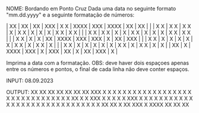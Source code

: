 NOME: Bordando em Ponto Cruz
Dada uma data no seguinte formato "mm.dd.yyyy" e a seguinte formatação de números:

|   XX   |    XX  |   XX   |  XXX   |  X  X  |  XXXX  |   XXX  |  XXXX  |   XX   |   XX  |     |
|  X  X  |   X X  |  X  X  |     X  |  X  X  |  X     |  X     |     X  |  X  X  |  X  X |     |
|  X  X  |  X  X  |     X  |     X  |  X  X  |  X     |  X     |     X  |  X  X  |  X  X |     |
|  X  X  |     X  |    X   |   XX   |  XXXX  |  XXX   |  XXX   |    X   |   XX   |   XXX |     |
|  X  X  |     X  |   X    |     X  |     X  |     X  |  X  X  |   X    |  X  X  |     X |     |
|  X  X  |     X  |  X     |     X  |     X  |     X  |  X  X  |  X     |  X  X  |     X |  X  |
|   XX   |     X  |  XXXX  |  XXX   |     X  |  XXX   |   XX   |  X     |   XX   |  XXX  |  X  |

Imprima a data com a formatação.
OBS: deve haver dois espaçoes apenas entre os números e pontos, o final de cada linha não deve conter espaços.

INPUT:
08.09.2023

OUTPUT:
 XX    XX       XX    XX       XX    XX    XX    XXX
X  X  X  X     X  X  X  X     X  X  X  X  X  X  X
X  X  X  X     X  X  X  X        X  X  X  X  X  X
X  X   XX      X  X   XXX       X   X  X  X  X  XXX
X  X  X  X     X  X     X      X    X  X  X  X  X  X
X  X  X  X  X  X  X     X  X  X     X  X  X  X  X  X
 XX    XX   X   XX   XXX   X  XXXX   XX    XX    XX

